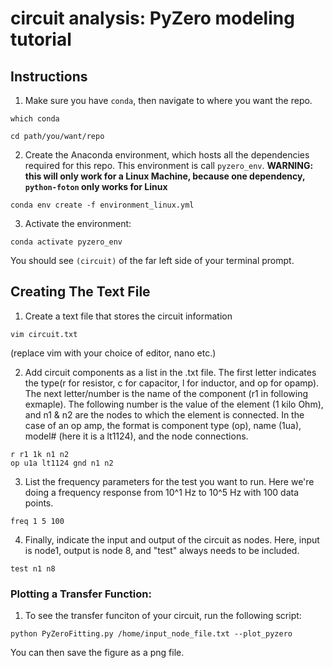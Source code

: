 # circuit analysis: PyZero modeling tutorial

## Instructions
1.  Make sure you have `conda`, then navigate to where you want the repo.
```
which conda
```
```
cd path/you/want/repo
```

2. Create the Anaconda environment, which hosts all the dependencies required for this repo. This environment is call `pyzero_env`.
**WARNING: this will only work for a Linux Machine, because one dependency, `python-foton` only works for Linux**
```
conda env create -f environment_linux.yml
```

3. Activate the environment:
```
conda activate pyzero_env
```
You should see `(circuit)` of the far left side of your terminal prompt.

## Creating The Text File

1. Create a text file that stores the circuit information
```
vim circuit.txt
```
(replace vim with your choice of editor, nano etc.) 

2. Add circuit components as a list in the .txt file. The first letter indicates the type(r for resistor, c for capacitor, l for inductor, and op for opamp). The next letter/number is the name of the component (r1 in following exmaple). The following number is the value of the element (1 kilo Ohm), and n1 & n2 are the nodes to which the element is connected. In the case of an op amp, the format is component type (op), name (1ua), model# (here it is a lt1124), and the node connections. 
```
r r1 1k n1 n2
op u1a lt1124 gnd n1 n2
```

3. List the frequency parameters for the test you want to run. Here we're doing a frequency response from 10^1 Hz to 10^5 Hz with 100 data points. 
```
freq 1 5 100
```
4. Finally, indicate the input and output of the circuit as nodes. Here, input is node1, output is node 8, and "test" always needs to be included.
```
test n1 n8
```
### Plotting a Transfer Function:

1. To see the transfer funciton of your circuit, run the following script:
```
python PyZeroFitting.py /home/input_node_file.txt --plot_pyzero
```
You can then save the figure as a png file. 
